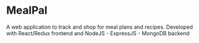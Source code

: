 # MealPal
A web application to track and shop for meal plans and recipes. Developed with React/Redux frontend and NodeJS - ExpressJS - MongoDB backend
